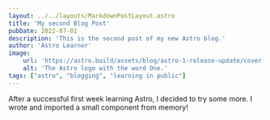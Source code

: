 ```yaml
---
layout: ../../layouts/MarkdownPostLayout.astro
title: 'My second Blog Post'
pubDate: 2022-07-01
description: 'This is the second post of my new Astro blog.'
author: 'Astro Learner'
image:
    url: 'https://astro.build/assets/blog/astro-1-release-update/cover.jpeg' 
    alt: 'The Astro logo with the word One.'
tags: ["astro", "blogging", "learning in public"]
---
```

After a successful first week learning Astro, I decided to try some more. I wrote and imported a small component from memory!
